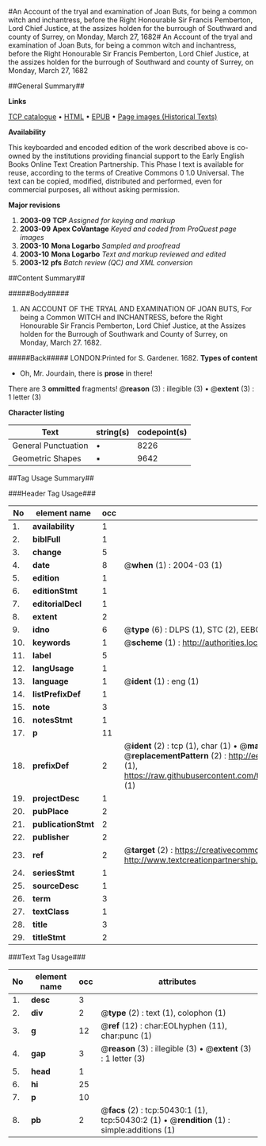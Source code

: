 #An Account of the tryal and examination of Joan Buts, for being a common witch and inchantress, before the Right Honourable Sir Francis Pemberton, Lord Chief Justice, at the assizes holden for the burrough of Southward and county of Surrey, on Monday, March 27, 1682#
An Account of the tryal and examination of Joan Buts, for being a common witch and inchantress, before the Right Honourable Sir Francis Pemberton, Lord Chief Justice, at the assizes holden for the burrough of Southward and county of Surrey, on Monday, March 27, 1682

##General Summary##

**Links**

[TCP catalogue](http://www.ota.ox.ac.uk/tcp/)  • 
[HTML](http://tei.it.ox.ac.uk/tcp/Texts-HTML/free/A26/A26134.html)  • 
[EPUB](http://tei.it.ox.ac.uk/tcp/Texts-EPUB/free/A26/A26134.epub) • 
[Page images (Historical Texts)](https://data.historicaltexts.jisc.ac.uk/view?pubId=eebo-11889938e&pageId=eebo-11889938e-50430-1)

**Availability**

This keyboarded and encoded edition of the
	       work described above is co-owned by the institutions
	       providing financial support to the Early English Books
	       Online Text Creation Partnership. This Phase I text is
	       available for reuse, according to the terms of Creative
	       Commons 0 1.0 Universal. The text can be copied,
	       modified, distributed and performed, even for
	       commercial purposes, all without asking permission.

**Major revisions**

1. __2003-09__ __TCP__ *Assigned for keying and markup*
1. __2003-09__ __Apex CoVantage__ *Keyed and coded from ProQuest page images*
1. __2003-10__ __Mona Logarbo__ *Sampled and proofread*
1. __2003-10__ __Mona Logarbo__ *Text and markup reviewed and edited*
1. __2003-12__ __pfs__ *Batch review (QC) and XML conversion*

##Content Summary##

#####Body#####

1. AN ACCOUNT OF THE TRYAL AND EXAMINATION OF JOAN BUTS,
For being a Common WITCH and INCHANTRESS, before the Right Honourable Sir Francis Pemberton, Lord Chief Justice, at the Assizes holden for the Burrough of Southwark and County of Surrey, on Monday, March 27. 1682.

#####Back#####
LONDON:Printed for S. Gardener. 1682.
**Types of content**

  * Oh, Mr. Jourdain, there is **prose** in there!

There are 3 **ommitted** fragments! 
 @__reason__ (3) : illegible (3)  •  @__extent__ (3) : 1 letter (3)

**Character listing**


|Text|string(s)|codepoint(s)|
|---|---|---|
|General Punctuation|•|8226|
|Geometric Shapes|▪|9642|

##Tag Usage Summary##

###Header Tag Usage###

|No|element name|occ|attributes|
|---|---|---|---|
|1.|__availability__|1||
|2.|__biblFull__|1||
|3.|__change__|5||
|4.|__date__|8| @__when__ (1) : 2004-03 (1)|
|5.|__edition__|1||
|6.|__editionStmt__|1||
|7.|__editorialDecl__|1||
|8.|__extent__|2||
|9.|__idno__|6| @__type__ (6) : DLPS (1), STC (2), EEBO-CITATION (1), OCLC (1), VID (1)|
|10.|__keywords__|1| @__scheme__ (1) : http://authorities.loc.gov/ (1)|
|11.|__label__|5||
|12.|__langUsage__|1||
|13.|__language__|1| @__ident__ (1) : eng (1)|
|14.|__listPrefixDef__|1||
|15.|__note__|3||
|16.|__notesStmt__|1||
|17.|__p__|11||
|18.|__prefixDef__|2| @__ident__ (2) : tcp (1), char (1)  •  @__matchPattern__ (2) : ([0-9\-]+):([0-9IVX]+) (1), (.+) (1)  •  @__replacementPattern__ (2) : http://eebo.chadwyck.com/downloadtiff?vid=$1&page=$2 (1), https://raw.githubusercontent.com/textcreationpartnership/Texts/master/tcpchars.xml#$1 (1)|
|19.|__projectDesc__|1||
|20.|__pubPlace__|2||
|21.|__publicationStmt__|2||
|22.|__publisher__|2||
|23.|__ref__|2| @__target__ (2) : https://creativecommons.org/publicdomain/zero/1.0/ (1), http://www.textcreationpartnership.org/docs/. (1)|
|24.|__seriesStmt__|1||
|25.|__sourceDesc__|1||
|26.|__term__|3||
|27.|__textClass__|1||
|28.|__title__|3||
|29.|__titleStmt__|2||


###Text Tag Usage###

|No|element name|occ|attributes|
|---|---|---|---|
|1.|__desc__|3||
|2.|__div__|2| @__type__ (2) : text (1), colophon (1)|
|3.|__g__|12| @__ref__ (12) : char:EOLhyphen (11), char:punc (1)|
|4.|__gap__|3| @__reason__ (3) : illegible (3)  •  @__extent__ (3) : 1 letter (3)|
|5.|__head__|1||
|6.|__hi__|25||
|7.|__p__|10||
|8.|__pb__|2| @__facs__ (2) : tcp:50430:1 (1), tcp:50430:2 (1)  •  @__rendition__ (1) : simple:additions (1)|
